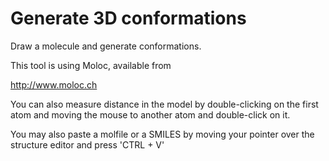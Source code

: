 # Generate 3D conformations

Draw a molecule and generate conformations.

This tool is using Moloc, available from

http://www.moloc.ch

You can also measure distance in the model by double-clicking on the first atom and moving the mouse to another atom and double-click on it.

You may also paste a molfile or a SMILES by moving your pointer over the structure editor and press 'CTRL + V'
